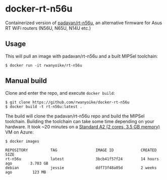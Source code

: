# docker-rt-n56u

Containerized version of [padavan/rt-n56u](https://bitbucket.org/padavan/rt-n56u), an alternative firmware for Asus RT WiFi routers (N56U, N65U, N14U etc.)

## Usage

This will pull an image with padavan/rt-n56u and a built MIPSel toolchain:

    $ docker run -it rwanyoike/rt-n56u

## Manual build

Clone and enter the repo, and execute `docker build`:

    $ git clone https://github.com/rwanyoike/docker-rt-n56u
    $ docker build -t rt-n56u:latest .

The build will clone the padavan/rt-n56u repo and build the MIPSel toolchain. Building the toolchain can take some time depending on your hardware. It took ~20 minutes on a [Standard A2 (2 cores, 3.5 GB memory)](https://azure.microsoft.com/en-us/documentation/articles/virtual-machines-windows-sizes/#a-series) VM on Azure:

    $ docker images

    REPOSITORY          TAG                 IMAGE ID            CREATED             SIZE
    rt-n56u             latest              3bcb41f57f24        14 hours ago        3.703 GB
    debian              jessie              ddf73f48a05d        2 weeks ago         123 MB